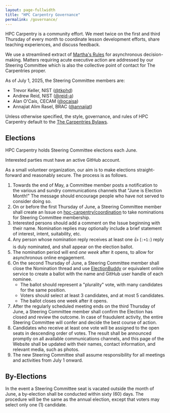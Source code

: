 ```yaml
---
layout: page-fullwidth
title: "HPC Carpentry Governance"
permalink: /governance/
---
```


HPC Carpentry is a community effort. We meet twice on the first and third
Thursday of every month to coordinate lesson development efforts, share
teaching experiences, and discuss feedback.

We use a streamlined extract of [Martha's Rules][hpc-martha] for asynchronous
decision-making. Matters requiring acute executive action are addressed by our
Steering Committee which is also the collective point of contact for The
Carpentries proper.

As of July 1, 2025, the Steering Committee members are:

* Trevor Keller, NIST ([@tkphd](https://github.com/tkphd))
* Andrew Reid, NIST ([@reid-a](https://github.com/reid-a))
* Alan O'Cais, CECAM ([@ocaisa](https://github.com/ocaisa))
* Annajiat Alim Rasel, BRAC ([@annajiat](https://github.com/annajiat))

Unless otherwise specified, the style, governance, and rules of HPC Carpentry
default to the [The Carpentries Bylaws][cc-bylaw].

## Elections

HPC Carpentry holds Steering Committee elections each June.

Interested parties must have an active GitHub account.

As a small volunteer organization, our aim is to make elections
straight-forward and reasonably secure. The process is as follows.

1. Towards the end of May, a Committee member posts a notification to the
   various and sundry communications channels that "June is Election Month!"
   The message should encourage people who have not served to consider
   doing so.
2. On or before the first Thursday of June, a Steering Committee member shall
   create an Issue on [hpc-carpentry/coordination][hpc-coord] to take
   nominations for Steering Committee membership.
3. Interested persons should add a comment on the Issue beginning with their
   name. Nomination replies may optionally include a brief statement of
   interest, intent, suitability, etc.
4. Any person whose nomination reply receives at least one &#128077; (`:+1:`)
   reply is duly nominated, and shall appear on the election ballot.
5. The nomination period will end _one week_ after it opens, to allow for
   asynchronous online engagement.
6. On the second Thursday of June, a Steering Committee member shall close the
   Nomination thread and use [ElectionBuddy][eb] or equivalent online service
   to create a ballot with the name and GitHub user handle of each nominee.
   * The ballot should represent a "plurality" vote, with many candidates for
     the same position.
   * Voters should select at least 3 candidates, and at most 5 candidates.
   * The ballot closes one week after it opens.
7. After the regularly scheduled meeting ends on the third Thursday of June,
   a Steering Committee member shall confirm the Election has closed and review
   the outcome. In case of fraudulent activity, the entire Steering Committee
   will confer and decide the best course of action.
8. Candidates who receive at least one vote will be assigned to the open seats
   in descending order of votes. The result shall be announced promptly on all
   available communications channels, and this page of the Website shall be
   updated with their names, contact information, and relevant media, such as
   photos.
9. The new Steering Committee shall assume responsibility for all meetings and
   activities from July 1 onward.

## By-Elections

In the event a Steering Committee seat is vacated outside the month of June, a
by-election shall be conducted within sixty (60) days. The procedure will be the
same as the annual election, except that voters may select only one (1)
candidate.

<!-- links -->
[eb]: https://electionbuddy.com
[hpc-coord]: https://github.com/hpc-carpentry/coordination
[hpc-martha]: https://github.com/hpc-carpentry/coordination/issues/28
[cc-bylaw]: https://docs.carpentries.org/topic_folders/governance/bylaws.html

